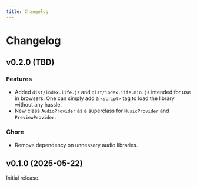 ```yaml
---
title: Changelog
---
```


# Changelog

## v0.2.0 (TBD)

### Features

- Added `dist/index.iife.js` and `dist/index.iife.min.js` intended for use in browsers.
  One can simply add a `<script>` tag to load the library without any hassle.
- New class `AudioProvider` as a superclass for `MusicProvider` and `PreviewProvider`.

### Chore

- Remove dependency on unnessary audio libraries.

## v0.1.0 (2025-05-22)

Initial release.
